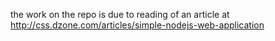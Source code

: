 the work on the repo is due to reading of an article at http://css.dzone.com/articles/simple-nodejs-web-application